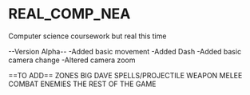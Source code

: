 # REAL_COMP_NEA
Computer science coursework but real this time

--Version Alpha--
  -Added basic movement
  -Added Dash
  -Added basic camera change
  -Altered camera zoom


==TO ADD==
  ZONES
  BIG DAVE 
  SPELLS/PROJECTILE WEAPON
  MELEE COMBAT
  ENEMIES
  THE REST OF THE GAME
  
